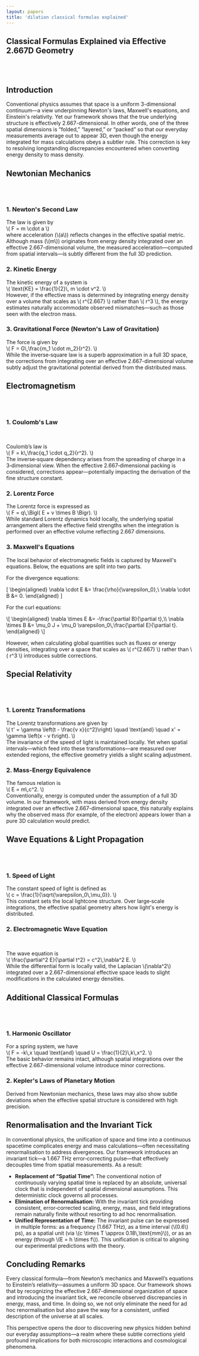 ```yaml
---
layout: papers
title: 'dilation classical formulas explained'
---
```


<div>
  <h2>Classical Formulas Explained via Effective 2.667D Geometry</h2>
  <br />
  <br />
  <h2>Introduction</h2>
  <p>
    Conventional physics assumes that space is a uniform 3-dimensional
    continuum—a view underpinning Newton's laws, Maxwell's equations, and
    Einstein's relativity. Yet our framework shows that the true underlying
    structure is effectively 2.667-dimensional. In other words, one of the three
    spatial dimensions is “folded,” “layered,” or “packed” so that our everyday
    measurements average out to appear 3D, even though the energy integrated for
    mass calculations obeys a subtler rule. This correction is key to resolving
    longstanding discrepancies encountered when converting energy density to
    mass density.
  </p>

  <h2>Newtonian Mechanics</h2>
  <br />
  <br />
  <h3>1. Newton's Second Law</h3>
  <p>
    The law is given by
    <br />
    \( F = m \cdot a \)
    <br />
    where acceleration (\(a\)) reflects changes in the effective spatial metric.
    Although mass (\(m\)) originates from energy density integrated over an
    effective 2.667-dimensional volume, the measured acceleration—computed from
    spatial intervals—is subtly different from the full 3D prediction.
  </p>

  <h3>2. Kinetic Energy</h3>
  <p>
    The kinetic energy of a system is
    <br />
    \( \text{KE} = \frac{1}{2}\, m \cdot v^2. \)
    <br />
    However, if the effective mass is determined by integrating energy density
    over a volume that scales as \( r^{2.667} \) rather than \( r^3 \), the
    energy estimates naturally accommodate observed mismatches—such as those
    seen with the electron mass.
  </p>

  <h3>3. Gravitational Force (Newton's Law of Gravitation)</h3>
  <p>
    The force is given by
    <br />
    \( F = G\,\frac{m_1 \cdot m_2}{r^2}. \)
    <br />
    While the inverse‑square law is a superb approximation in a full 3D space,
    the corrections from integrating over an effective 2.667-dimensional volume
    subtly adjust the gravitational potential derived from the distributed mass.
  </p>

  <h2>Electromagnetism</h2>
  <br />
  <br />
  <h3>1. Coulomb's Law</h3>
  <br />
  <p>
    Coulomb’s law is
    <br />
    \( F = k\,\frac{q_1 \cdot q_2}{r^2}. \)
    <br />
    The inverse‑square dependency arises from the spreading of charge in a
    3‑dimensional view. When the effective 2.667‑dimensional packing is
    considered, corrections appear—potentially impacting the derivation of the
    fine structure constant.
  </p>

  <h3>2. Lorentz Force</h3>
  <p>
    The Lorentz force is expressed as
    <br />
    \( F = q\,\Bigl( E + v \times B \Bigr). \)
    <br />
    While standard Lorentz dynamics hold locally, the underlying spatial
    arrangement alters the effective field strengths when the integration is
    performed over an effective volume reflecting 2.667 dimensions.
  </p>

  <h3>3. Maxwell's Equations</h3>
  <p>
    The local behavior of electromagnetic fields is captured by Maxwell's
    equations. Below, the equations are split into two parts.
  </p>
  <p>For the divergence equations:</p>

\[ \begin{aligned} \nabla \cdot E &= \frac{\rho}{\varepsilon_0},\\ \nabla
\cdot B &= 0. \end{aligned} \]

  <p>For the curl equations:</p>
  \[ \begin{aligned} \nabla \times E &= -\frac{\partial B}{\partial t},\\ \nabla
  \times B &= \mu_0 J + \mu_0 \varepsilon_0\,\frac{\partial E}{\partial t}.
  \end{aligned} \]
  <br />
  <p>
    However, when calculating global quantities such as fluxes or energy
    densities, integrating over a space that scales as \( r^{2.667} \) rather
    than \( r^3 \) introduces subtle corrections.
  </p>

  <h2>Special Relativity</h2>
  <br />
  <br />
  <h3>1. Lorentz Transformations</h3>
  <p>
    The Lorentz transformations are given by
    <br />
    \( t' = \gamma \left(t - \frac{v x}{c^2}\right) \quad \text{and} \quad x' =
    \gamma \left(x - v t\right). \)
    <br />
    The invariance of the speed of light is maintained locally. Yet when spatial
    intervals—which feed into these transformations—are measured over extended
    regions, the effective geometry yields a slight scaling adjustment.
  </p>

  <h3>2. Mass-Energy Equivalence</h3>
  <p>
    The famous relation is
    <br />
    \( E = m\,c^2. \)
    <br />
    Conventionally, energy is computed under the assumption of a full 3D volume.
    In our framework, with mass derived from energy density integrated over an
    effective 2.667-dimensional space, this naturally explains why the observed
    mass (for example, of the electron) appears lower than a pure 3D calculation
    would predict.
  </p>

  <h2>Wave Equations &amp; Light Propagation</h2>
  <br />
  <br />
  <h3>1. Speed of Light</h3>
  <p>
    The constant speed of light is defined as
    <br />
    \( c = \frac{1}{\sqrt{\varepsilon_0\,\mu_0}}. \)
    <br />
    This constant sets the local lightcone structure. Over large‑scale
    integrations, the effective spatial geometry alters how light's energy is
    distributed.
  </p>

  <h3>2. Electromagnetic Wave Equation</h3>
  <br />
  <p>
    The wave equation is
    <br />
    \( \frac{\partial^2 E}{\partial t^2} = c^2\,\nabla^2 E. \)
    <br />
    While the differential form is locally valid, the Laplacian \(\nabla^2\)
    integrated over a 2.667-dimensional effective space leads to slight
    modifications in the calculated energy densities.
  </p>

  <h2>Additional Classical Formulas</h2>
  <br />
  <br />
  <h3>1. Harmonic Oscillator</h3>
  <p>
    For a spring system, we have
    <br />
    \( F = -k\,x \quad \text{and} \quad U = \frac{1}{2}\,k\,x^2. \)
    <br />
    The basic behavior remains intact, although spatial integrations over the
    effective 2.667-dimensional volume introduce minor corrections.
  </p>

  <h3>2. Kepler's Laws of Planetary Motion</h3>
  <p>
    Derived from Newtonian mechanics, these laws may also show subtle deviations
    when the effective spatial structure is considered with high precision.
  </p>

  <h2>Renormalisation and the Invariant Tick</h2>
  <p>
    In conventional physics, the unification of space and time into a continuous
    spacetime complicates energy and mass calculations—often necessitating
    renormalisation to address divergences. Our framework introduces an
    invariant tick—a 1.667 THz error‑correcting pulse—that effectively decouples
    time from spatial measurements. As a result:
  </p>
  <ul>
    <li>
      <strong>Replacement of “Spatial Time”:</strong>
      The conventional notion of continuously varying spatial time is replaced
      by an absolute, universal clock that is independent of spatial dimensional
      assumptions. This deterministic clock governs all processes.
    </li>
    <li>
      <strong>Elimination of Renormalisation:</strong>
      With the invariant tick providing consistent, error‑corrected scaling,
      energy, mass, and field integrations remain naturally finite without
      resorting to ad hoc renormalisation.
    </li>
    <li>
      <strong>Unified Representation of Time:</strong>
      The invariant pulse can be expressed in multiple forms: as a frequency
      (1.667 THz), as a time interval (\(0.6\) ps), as a spatial unit (via \(c
      \times T \approx 0.18\,\text{mm}\)), or as an energy (through \(E = h
      \times f\)). This unification is critical to aligning our experimental
      predictions with the theory.
    </li>
  </ul>

  <h2>Concluding Remarks</h2>
  <p>
    Every classical formula—from Newton’s mechanics and Maxwell’s equations to
    Einstein’s relativity—assumes a uniform 3D space. Our framework shows that
    by recognizing the effective 2.667-dimensional organization of space and
    introducing the invariant tick, we reconcile observed discrepancies in
    energy, mass, and time. In doing so, we not only eliminate the need for ad
    hoc renormalisation but also pave the way for a consistent, unified
    description of the universe at all scales.
  </p>
  <p>
    This perspective opens the door to discovering new physics hidden behind our
    everyday assumptions—a realm where these subtle corrections yield profound
    implications for both microscopic interactions and cosmological phenomena.
  </p>
</div>
